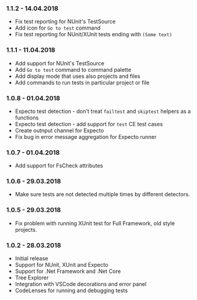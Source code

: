 ### 1.1.2 - 14.04.2018
* Fix test reporting for NUnit's TestSource
* Add icon for `Go to test` command
* Fix test reporting for NUnit/XUnit tests ending with `(Some text)`

### 1.1.1 - 11.04.2018
* Add support for NUnit's TestSource
* Add `Go to test` command to command palette
* Add display mode that uses also projects and files
* Add commands to run tests in particular project or file

### 1.0.8 - 01.04.2018
* Expecto test detection - don't treat `failtest` and `skiptest` helpers as a functions
* Expecto test detection - add support for `test` CE test cases
* Create outnput channel for Expecto
* Fix bug in error message aggregation for Expecto runner

### 1.0.7 - 01.04.2018
* Add support for FsCheck attributes

### 1.0.6 - 29.03.2018
* Make sure tests are not detected multiple times by different detectors.

### 1.0.5 - 29.03.2018
* Fix problem with running XUnit test for Full Framework, old style projects.

### 1.0.2 - 28.03.2018

* Initial release
* Support for NUnit, XUnit and Expecto
* Support for .Net Framework and .Net Core
* Tree Explorer
* Integration with VSCode decorations and error panel
* CodeLenses for running and debugging tests